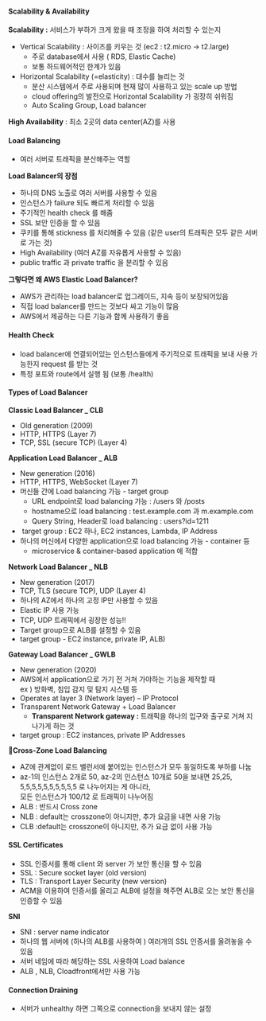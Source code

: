 #### Scalability & Availability


**Scalability :** 서비스가 부하가 크게 왔을 때 조정을 하여 처리할 수 있는지

-   Vertical Scalability : 사이즈를 키우는 것 (ec2 : t2.micro -> t2.large)
    -   주로 database에서 사용 ( RDS, Elastic Cache)
    -   보통 하드웨어적인 한계가 있음
-   Horizontal Scalability (=elasticity) : 대수를 늘리는 것
    -   분산 시스템에서 주로 사용되며 현재 많이 사용하고 있는 scale up 방법
    -   cloud offering의 발전으로 Horizontal Scalability 가 굉장히 쉬워짐
    -   Auto Scaling Group, Load balancer

 
**High Availability** : 최소 2곳의 data center(AZ)를 사용




#### Load Balancing


-   여러 서버로 트래픽을 분산해주는 역할


**Load Balancer의 장점**

-   하나의 DNS 노출로 여러 서버를 사용할 수 있음
-   인스턴스가 failure 되도 빠르게 처리할 수 있음
-   주기적인 health check 를 해줌
-   SSL 보안 인증을 할 수 있음
-   쿠키를 통해 stickness 를 처리해줄 수 있음 (같은 user의 트래픽은 모두 같은 서버로 가는 것)
-   High Availability (여러 AZ를 자유롭게 사용할 수 있음)
-   public traffic 과 private traffic 을 분리할 수 있음


**그렇다면 왜 AWS Elastic Load Balancer?**

-   AWS가 관리하는 load balancer로 업그레이드, 지속 등이 보장되어있음
-   직접 load balancer를 만드는 것보다 싸고 기능이 많음
-   AWS에서 제공하는 다른 기능과 함께 사용하기 좋음




#### Health Check

-   load balancer에 연결되어있는 인스턴스들에게 주기적으로 트래픽을 보내 사용 가능한지 request 를 받는 것
-   특정 포트와 route에서 실행 됨 (보통 /health)




#### Types of Load Balancer


**Classic Load Balancer \_ CLB**

-   Old generation (2009)
-   HTTP, HTTPS (Layer 7)
-   TCP, SSL (secure TCP) (Layer 4)


**Application Load Balancer \_ ALB**


-   New generation (2016)
-   HTTP, HTTPS, WebSocket (Layer 7)
-   머신들 간에 Load balancing 가능 - target group  
    -   URL endpoint로 load balancing 가능 : /users 와 /posts
    -   hostname으로 load balancing : test.example.com 과 m.example.com
    -   Query String, Header로 load balancing : users?id=1211
-    target group : EC2 하나, EC2 instances, Lambda, IP Address
-   하나의 머신에서 다양한 application으로 load balancing 가능 - container 등
    -   microservice & container-based application 에 적합


**Network Load Balancer \_ NLB**

-   New generation (2017)
-   TCP, TLS (secure TCP), UDP (Layer 4)
-   하나의 AZ에서 하나의 고정 IP만 사용할 수 있음
-   Elastic IP 사용 가능
-   TCP, UDP 트래픽에서 굉장한 성능!! 
-   Target group으로 ALB를 설정할 수 있음
-   target group - EC2 instance, private IP, ALB) 


**Gateway Load Balancer \_ GWLB**

-   New generation (2020)
-   AWS에서 application으로 가기 전 거쳐 가야하는 기능을 제작할 때  
    ex ) 방화벽, 침입 감지 및 탐지 시스템 등
-   Operates at layer 3 (Network layer) – IP Protocol
-   Transparent Network Gateway + Load Balancer
    -   **Transparent Network gateway :** 트래픽을 하나의 입구와 출구로 거쳐 지나가게 하는 것
-   target group : EC2 instances, private IP Addresses


**Cross-Zone Load Balancing**

-   AZ에 관계없이 로드 밸런서에 붙어있는 인스턴스가 모두 동일하도록 부하를 나눔
-   az-1의 인스턴스 2개로 50, az-2의 인스턴스 10개로 50을 보내면 25,25, 5,5,5,5,5,5,5,5,5,5 로 나누어지는 게 아니라,  
    모든 인스턴스가 100/12 로 트래픽이 나누어짐
-   ALB : 반드시 Cross zone
-   NLB : default는 crosszone이 아니지만, 추가 요금을 내면 사용 가능
-   CLB :default는 crosszone이 아니지만, 추가 요금 없이 사용 가능




#### SSL Certificates

-   SSL 인증서를 통해 client 와 server 가 보안 통신을 할 수 있음
-   SSL : Secure socket layer (old version)
-   TLS : Transport Layer Security (new version)
-   ACM을 이용하여 인증서를 올리고 ALB에 설정을 해주면 ALB로 오는 보안 통신을 인증할 수 있음 


**SNI**

-   SNI : server name indicator
-   하나의 웹 서버에 (하나의 ALB를 사용하여 ) 여러개의 SSL 인증서를 올려놓을 수 있음
-   서버 네임에 따라 해당하는 SSL 사용하여 Load balance
-   ALB , NLB, Cloadfront에서만 사용 가능 




#### Connection Draining

-   서버가 unhealthy 하면 그쪽으로 connection을 보내지 않는 설정
